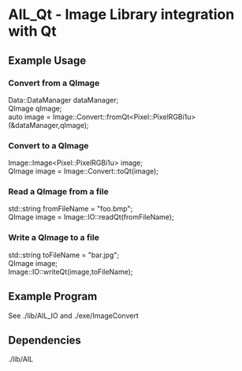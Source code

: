 # AIL_Qt - Image Library integration with Qt

## Example Usage

### Convert from a QImage
Data::DataManager dataManager;  
QImage qImage;  
auto image = Image::Convert::fromQt\<Pixel::PixelRGBi1u\>(&dataManager,qImage);  

### Convert to a QImage
Image::Image\<Pixel::PixelRGBi1u\> image;  
QImage image = Image::Convert::toQt(image);  

### Read a QImage from a file
std::string fromFileName = "foo.bmp";  
QImage image = Image::IO::readQt(fromFileName);  

### Write a QImage to a file
std::string toFileName = "bar.jpg";  
QImage image;  
Image::IO::writeQt(image,toFileName);

## Example Program
See ./lib/AIL_IO and ./exe/ImageConvert

## Dependencies

./lib/AIL  
